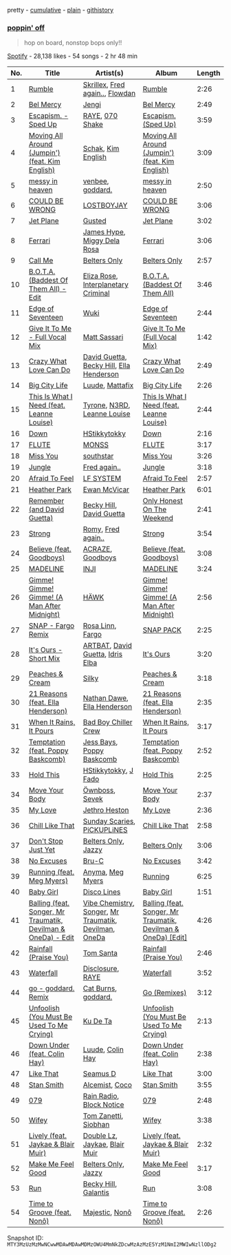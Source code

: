pretty - [cumulative](/playlists/cumulative/37i9dQZF1DX4P18Z9pzZIZ.md) - [plain](/playlists/plain/37i9dQZF1DX4P18Z9pzZIZ) - [githistory](https://github.githistory.xyz/mackorone/spotify-playlist-archive/blob/main/playlists/plain/37i9dQZF1DX4P18Z9pzZIZ)

### [poppin' off](https://open.spotify.com/playlist/37i9dQZF1DX4P18Z9pzZIZ)

> hop on board, nonstop bops only!!

[Spotify](https://open.spotify.com/user/spotify) - 28,138 likes - 54 songs - 2 hr 48 min

| No. | Title | Artist(s) | Album | Length |
|---|---|---|---|---|
| 1 | [Rumble](https://open.spotify.com/track/1GfBLbAhZUWdseuDqhocmn) | [Skrillex](https://open.spotify.com/artist/5he5w2lnU9x7JFhnwcekXX), [Fred again..](https://open.spotify.com/artist/4oLeXFyACqeem2VImYeBFe), [Flowdan](https://open.spotify.com/artist/07CimrZi5vs9iEao47TNQ4) | [Rumble](https://open.spotify.com/album/6YVJQPJNzHbqgBblpMSPUi) | 2:26 |
| 2 | [Bel Mercy](https://open.spotify.com/track/7udjTmsTZqdB1xLOHGJ8dM) | [Jengi](https://open.spotify.com/artist/4lgrPvofm0IT605L9OrOTN) | [Bel Mercy](https://open.spotify.com/album/1Fmu97Zy0zsnp63rPPsOFF) | 2:49 |
| 3 | [Escapism\. \- Sped Up](https://open.spotify.com/track/4rPJSqrov3zqGwXlemLBMw) | [RAYE](https://open.spotify.com/artist/5KKpBU5eC2tJDzf0wmlRp2), [070 Shake](https://open.spotify.com/artist/12Zk1DFhCbHY6v3xep2ZjI) | [Escapism\. \(Sped Up\)](https://open.spotify.com/album/1bdKI997loh6G68NED2cwX) | 3:59 |
| 4 | [Moving All Around \(Jumpin'\) \(feat\. Kim English\)](https://open.spotify.com/track/3rN9iG9QDHFQfBdbym2uel) | [Schak](https://open.spotify.com/artist/7gA8yMxRoBujfmpDLuLPvx), [Kim English](https://open.spotify.com/artist/1Tvhj4mF2pvvAT1InLbRKs) | [Moving All Around \(Jumpin'\) \(feat\. Kim English\)](https://open.spotify.com/album/70r5AZjJ8e1dw4TxqcHae5) | 3:09 |
| 5 | [messy in heaven](https://open.spotify.com/track/5RobAV5ROH5KARimi7n3cO) | [venbee](https://open.spotify.com/artist/4UWWa5dKgTLAx8mv6Ju6X1), [goddard.](https://open.spotify.com/artist/3yDDYheQFqfhKZXdjFQuuP) | [messy in heaven](https://open.spotify.com/album/0a9uNlopPXGg37OC20qDk6) | 2:50 |
| 6 | [COULD BE WRONG](https://open.spotify.com/track/5zuex7tbGFz0gSHlrMvQdu) | [LOSTBOYJAY](https://open.spotify.com/artist/1k0BkkbwTGZGBqrNWwuucL) | [COULD BE WRONG](https://open.spotify.com/album/2aJE1EikJGFwNq0NdGHcZP) | 3:06 |
| 7 | [Jet Plane](https://open.spotify.com/track/7c87NBp808HkgxfDzQCs4j) | [Gusted](https://open.spotify.com/artist/2BRM24K0fU89hsKIZZXeuZ) | [Jet Plane](https://open.spotify.com/album/0hax7oeHg8KrpWqwEsJayV) | 3:02 |
| 8 | [Ferrari](https://open.spotify.com/track/4zN21mbAuaD0WqtmaTZZeP) | [James Hype](https://open.spotify.com/artist/43BxCL6t4c73BQnIJtry5v), [Miggy Dela Rosa](https://open.spotify.com/artist/45ruzGUmIr8WLjLOPJ9mGU) | [Ferrari](https://open.spotify.com/album/6moZ4sNThthUAwCklyuPY8) | 3:06 |
| 9 | [Call Me](https://open.spotify.com/track/4eRutShPXNfRyPFpiUyk8I) | [Belters Only](https://open.spotify.com/artist/1H1sDUWSlytzifZTDpKgUA) | [Belters Only](https://open.spotify.com/album/1JCbimAC11Q9dyaMk1dz0U) | 2:57 |
| 10 | [B.O.T.A\. \(Baddest Of Them All\) \- Edit](https://open.spotify.com/track/39JofJHEtg8I4fSyo7Imft) | [Eliza Rose](https://open.spotify.com/artist/4XC335ouK6pXyq4QiIb8bP), [Interplanetary Criminal](https://open.spotify.com/artist/6uJ51uV5rYzu1MJkC4CceI) | [B.O.T.A\. \(Baddest Of Them All\)](https://open.spotify.com/album/2lQgd3Svp1ZWAzZPLobAPK) | 3:46 |
| 11 | [Edge of Seventeen](https://open.spotify.com/track/5IFSvSEeCAvvBEQ85poqKB) | [Wuki](https://open.spotify.com/artist/6Se1y4vDcu9fVHLqdj1N3q) | [Edge of Seventeen](https://open.spotify.com/album/6oeEtPWpOfed7plMHI5qef) | 2:44 |
| 12 | [Give It To Me \- Full Vocal Mix](https://open.spotify.com/track/5ZduaRci3iNUiDfJbBfAaf) | [Matt Sassari](https://open.spotify.com/artist/21dVknSLCsK37cWozWDZZS) | [Give It To Me \(Full Vocal Mix\)](https://open.spotify.com/album/1jbRY71konakrKvDUiW7Rp) | 1:42 |
| 13 | [Crazy What Love Can Do](https://open.spotify.com/track/1WCEAGGRD066z2Q89ObXTq) | [David Guetta](https://open.spotify.com/artist/1Cs0zKBU1kc0i8ypK3B9ai), [Becky Hill](https://open.spotify.com/artist/4EPJlUEBy49EX1wuFOvtjK), [Ella Henderson](https://open.spotify.com/artist/7nDsS0l5ZAzMedVRKPP8F1) | [Crazy What Love Can Do](https://open.spotify.com/album/0GnxssqYa2RU9EdWHhZ707) | 2:49 |
| 14 | [Big City Life](https://open.spotify.com/track/1LIvdWNdKmHvU0FJvw2diN) | [Luude](https://open.spotify.com/artist/20cmhoGvN0eyzhmsHJH1Mg), [Mattafix](https://open.spotify.com/artist/5KORW1YGiERJqfuYjXMCyz) | [Big City Life](https://open.spotify.com/album/5Z9UyG6AYfNphE7UJGXifC) | 2:26 |
| 15 | [This Is What I Need \(feat\. Leanne Louise\)](https://open.spotify.com/track/6uTJGQ4VOpWcnKCz7WD7di) | [Tyrone](https://open.spotify.com/artist/6aapEQN8zrKOf2NOKf0MPI), [N3RD](https://open.spotify.com/artist/5iBLTo15GS9kbESDXrC3pR), [Leanne Louise](https://open.spotify.com/artist/7HhwoWGx2DxP9TM33G1Ca8) | [This Is What I Need \(feat\. Leanne Louise\)](https://open.spotify.com/album/1vGzGGNi96xwTRqRa6EP3i) | 2:44 |
| 16 | [Down](https://open.spotify.com/track/5pLynK1HT5efskbJgvxs6W) | [HStikkytokky](https://open.spotify.com/artist/2bYWQ3rr9GraqM3Iyb7Rhb) | [Down](https://open.spotify.com/album/0GRlcwViTbebmuyG6Ys6F7) | 2:16 |
| 17 | [FLUTE](https://open.spotify.com/track/6D1v5PAr6RKuJ8VuaS5aIO) | [MONSS](https://open.spotify.com/artist/54cUSKoWHHsLuuX2JuCAKz) | [FLUTE](https://open.spotify.com/album/5wd6GqCH0LfjgoklXABWxF) | 3:17 |
| 18 | [Miss You](https://open.spotify.com/track/4tRhRLBxIZ34Iw0eCuiC03) | [southstar](https://open.spotify.com/artist/1GVuCyb4PlArufUZDUnRQi) | [Miss You](https://open.spotify.com/album/4fmtd5CduUYx2bmMOvXwX4) | 3:26 |
| 19 | [Jungle](https://open.spotify.com/track/31B7wLv4yvtjDoTTmbnxeE) | [Fred again..](https://open.spotify.com/artist/4oLeXFyACqeem2VImYeBFe) | [Jungle](https://open.spotify.com/album/3iDLGLmecmdkmdxYmuol5d) | 3:18 |
| 20 | [Afraid To Feel](https://open.spotify.com/track/40SBS57su9xLiE1WqkXOVr) | [LF SYSTEM](https://open.spotify.com/artist/0HxX6imltnNXJyQhu4nsiO) | [Afraid To Feel](https://open.spotify.com/album/528LrHfHcB7PMAvyp8Obhp) | 2:57 |
| 21 | [Heather Park](https://open.spotify.com/track/3i41yQZllyhZZJXsr3ADhd) | [Ewan McVicar](https://open.spotify.com/artist/4d2NUjh9ZrzG1ZZdhpSDKH) | [Heather Park](https://open.spotify.com/album/1VKmlsq627xxebmf53jHME) | 6:01 |
| 22 | [Remember \(and David Guetta\)](https://open.spotify.com/track/6feiJqgHqeSvkGUzf11AYs) | [Becky Hill](https://open.spotify.com/artist/4EPJlUEBy49EX1wuFOvtjK), [David Guetta](https://open.spotify.com/artist/1Cs0zKBU1kc0i8ypK3B9ai) | [Only Honest On The Weekend](https://open.spotify.com/album/2LWAzUYdZSUq0fW8ddbL1Q) | 2:41 |
| 23 | [Strong](https://open.spotify.com/track/5bF00VrMY3FwnQDgoP4Gnk) | [Romy](https://open.spotify.com/artist/3X2DdnmoANw8Rg8luHyZQb), [Fred again..](https://open.spotify.com/artist/4oLeXFyACqeem2VImYeBFe) | [Strong](https://open.spotify.com/album/4feYoBaeQJUrYygOD4A0DF) | 3:54 |
| 24 | [Believe \(feat\. Goodboys\)](https://open.spotify.com/track/6h5y2LCqCQudsCarn61CNE) | [ACRAZE](https://open.spotify.com/artist/4pnp4w9g30yLfVIAFnZMRd), [Goodboys](https://open.spotify.com/artist/2nm38smINjms1LtczR0Cei) | [Believe \(feat\. Goodboys\)](https://open.spotify.com/album/6OcqONrf7kWx0jE3yNI2Nx) | 3:08 |
| 25 | [MADELINE](https://open.spotify.com/track/6VfNPL93TsZpmwpe2BJxNc) | [INJI](https://open.spotify.com/artist/0Z4Ir8usNVcAdCSQl0fQki) | [MADELINE](https://open.spotify.com/album/6hW5N53gZtSPJQWExInjp6) | 3:24 |
| 26 | [Gimme! Gimme! Gimme! \(A Man After Midnight\)](https://open.spotify.com/track/3Ty6LPBgKjUtTmk14f2Ux4) | [HÄWK](https://open.spotify.com/artist/0oPeHAZ3BpdlD8EyeBLady) | [Gimme! Gimme! Gimme! \(A Man After Midnight\)](https://open.spotify.com/album/4fSTEyul9jcFtfkEtgXikM) | 2:56 |
| 27 | [SNAP \- Fargo Remix](https://open.spotify.com/track/52LrFr2jr8TVw5HSTqwkyW) | [Rosa Linn](https://open.spotify.com/artist/46xBNx0j6cwY6sD9LgMTm1), [Fargo](https://open.spotify.com/artist/6L0j0WMXt0aebr5P5K1udM) | [SNAP PACK](https://open.spotify.com/album/3CVEB0FPk25Ds64ALgxjH7) | 2:25 |
| 28 | [It's Ours \- Short Mix](https://open.spotify.com/track/26RfGZj3z5Y25w6tQDcAyM) | [ARTBAT](https://open.spotify.com/artist/3BkRu2TGd2I1uBxZKddfg1), [David Guetta](https://open.spotify.com/artist/1Cs0zKBU1kc0i8ypK3B9ai), [Idris Elba](https://open.spotify.com/artist/0Dc2rdPzleezxhvQhQbXuS) | [It's Ours](https://open.spotify.com/album/11Z7v788eMOAVcWvsKAMG8) | 3:20 |
| 29 | [Peaches & Cream](https://open.spotify.com/track/2PgXaTPI1XCme78vvYMxZu) | [Silky](https://open.spotify.com/artist/3dlippLcdVGBPKVFhnWXaF) | [Peaches & Cream](https://open.spotify.com/album/4fkTFOExE3vIXyXeW62i36) | 3:18 |
| 30 | [21 Reasons \(feat\. Ella Henderson\)](https://open.spotify.com/track/1RF02Cf80mTaeNXG2P2boR) | [Nathan Dawe](https://open.spotify.com/artist/2gduEC76ry33RVurAvT05p), [Ella Henderson](https://open.spotify.com/artist/7nDsS0l5ZAzMedVRKPP8F1) | [21 Reasons \(feat\. Ella Henderson\)](https://open.spotify.com/album/118PKNjhP4NWcrW5OjMwzc) | 2:35 |
| 31 | [When It Rains, It Pours](https://open.spotify.com/track/0Qb8vbig4Wky0RKhOWh2Ze) | [Bad Boy Chiller Crew](https://open.spotify.com/artist/5SRr4ZJMoygWecytkIwlaV) | [When It Rains, It Pours](https://open.spotify.com/album/7gw75X0Cp4ya2yz6tW0Rio) | 3:17 |
| 32 | [Temptation \(feat\. Poppy Baskcomb\)](https://open.spotify.com/track/3fvsxmytTns1ApIWBqfANZ) | [Jess Bays](https://open.spotify.com/artist/5xEJ7FQOtIUMLdnKyZrvPB), [Poppy Baskcomb](https://open.spotify.com/artist/4STmXOXUF3UieHU46NWLVt) | [Temptation \(feat\. Poppy Baskcomb\)](https://open.spotify.com/album/30K7gYPhkqCeQJ25C0GvXE) | 2:52 |
| 33 | [Hold This](https://open.spotify.com/track/1FxSStcuz43FhiB5KAFWc0) | [HStikkytokky](https://open.spotify.com/artist/2bYWQ3rr9GraqM3Iyb7Rhb), [J Fado](https://open.spotify.com/artist/4cy8rq83cl4eKpRWRK9hyM) | [Hold This](https://open.spotify.com/album/242dSF54Qx1DKFwmHLGUGA) | 2:25 |
| 34 | [Move Your Body](https://open.spotify.com/track/6GomT970rCOkKAyyrwJeZi) | [Öwnboss](https://open.spotify.com/artist/37czgDRfGMvgRiUKHvnnhj), [Sevek](https://open.spotify.com/artist/0aOIluXr131XqrXFwFCFGT) | [Move Your Body](https://open.spotify.com/album/4l9wMVL4XAM5jPMXP5RAbL) | 2:37 |
| 35 | [My Love](https://open.spotify.com/track/5Vi0u7cGTcPrXk6ZOoppnp) | [Jethro Heston](https://open.spotify.com/artist/1Qj4wPnd5DKW7TXALK7Xfj) | [My Love](https://open.spotify.com/album/09zYedT6OABvIqKBuEH3zE) | 2:36 |
| 36 | [Chill Like That](https://open.spotify.com/track/2UwgoIMAYT0pDOxUFTjEVJ) | [Sunday Scaries](https://open.spotify.com/artist/0PavAVTZWBEpaj4iJdKCyj), [PiCKUPLiNES](https://open.spotify.com/artist/0Nqow4lyg43fW8ktlTR9Vi) | [Chill Like That](https://open.spotify.com/album/189CZXjmGJs7PzbQ0S5WVf) | 2:58 |
| 37 | [Don't Stop Just Yet](https://open.spotify.com/track/1pz4k8r1OPeNBeAGmi9gL9) | [Belters Only](https://open.spotify.com/artist/1H1sDUWSlytzifZTDpKgUA), [Jazzy](https://open.spotify.com/artist/7zAAwgV5Wqmvpb4GzvlRkP) | [Belters Only](https://open.spotify.com/album/7fSPGNZ9RY2yS9btOkO9Hu) | 3:06 |
| 38 | [No Excuses](https://open.spotify.com/track/3gw91o4at6nDzewF9Hxzs7) | [Bru\-C](https://open.spotify.com/artist/7GDrXlpRrdG29o4n0pNR5D) | [No Excuses](https://open.spotify.com/album/1r6fzHMhZcd35ZkpKPRRWE) | 3:42 |
| 39 | [Running \(feat\. Meg Myers\)](https://open.spotify.com/track/7vHdp6gYkI0736fDSX1IBo) | [Anyma](https://open.spotify.com/artist/4iBwchw0U0GZv5RfVYSMxN), [Meg Myers](https://open.spotify.com/artist/0W8xe7IqAPlnBRMUpWOUuJ) | [Running](https://open.spotify.com/album/4Z2stNWBhvnlyEZ5fWDuCx) | 6:25 |
| 40 | [Baby Girl](https://open.spotify.com/track/2cSdAkzAf2T4j4aLvx4LLz) | [Disco Lines](https://open.spotify.com/artist/5Kmr0b3ip8g9P2i0dLTC3Z) | [Baby Girl](https://open.spotify.com/album/06SuoEMTpd5PGRVwuIpETC) | 1:51 |
| 41 | [Balling \(feat\. Songer, Mr Traumatik, Devilman & OneDa\) \- Edit](https://open.spotify.com/track/2WObGIQXhjveq6yuXvf6VQ) | [Vibe Chemistry](https://open.spotify.com/artist/1L5GuSYb4gktP74dqFkJpi), [Songer](https://open.spotify.com/artist/1iW3b73XWPQSknLyH5kDrd), [Mr Traumatik](https://open.spotify.com/artist/2ZKsAq380W6XWsyWyuKv3Z), [Devilman](https://open.spotify.com/artist/73nEd2GvjMYNSsFnxKSDAK), [OneDa](https://open.spotify.com/artist/1DwRZpAKiTkUXcprfnxEFr) | [Balling \(feat\. Songer, Mr Traumatik, Devilman & OneDa\) \[Edit\]](https://open.spotify.com/album/775Vio9oXjiTAbh7Ad15ay) | 4:26 |
| 42 | [Rainfall \(Praise You\)](https://open.spotify.com/track/1M8t1j3Kv2qp97bdq5q4Vl) | [Tom Santa](https://open.spotify.com/artist/1dTEPvUhxpFzL7UMKHWFfZ) | [Rainfall \(Praise You\)](https://open.spotify.com/album/4VanY5i4E59Mhz52qznJ95) | 2:46 |
| 43 | [Waterfall](https://open.spotify.com/track/3X2Aw6bQ7TfMMKsTzjTlDg) | [Disclosure](https://open.spotify.com/artist/6nS5roXSAGhTGr34W6n7Et), [RAYE](https://open.spotify.com/artist/5KKpBU5eC2tJDzf0wmlRp2) | [Waterfall](https://open.spotify.com/album/2GDxorOmiV0k1LnoAoiTIi) | 3:52 |
| 44 | [go \- goddard\. Remix](https://open.spotify.com/track/6RZo8T7GY9EoWZXC5i2587) | [Cat Burns](https://open.spotify.com/artist/6WFDpw4u23uSpon4BHvFRn), [goddard.](https://open.spotify.com/artist/3yDDYheQFqfhKZXdjFQuuP) | [Go \(Remixes\)](https://open.spotify.com/album/1kGbwOHke3PrRnZAmlkoOu) | 3:12 |
| 45 | [Unfoolish \(You Must Be Used To Me Crying\)](https://open.spotify.com/track/3n8hN6Q8tQR8JHvRQSGFuU) | [Ku De Ta](https://open.spotify.com/artist/39oQK5CtIHrU6EuaWtJpnU) | [Unfoolish \(You Must Be Used To Me Crying\)](https://open.spotify.com/album/4Fxgfr9pg3csJp73m5SZ53) | 2:13 |
| 46 | [Down Under \(feat\. Colin Hay\)](https://open.spotify.com/track/7AVyve7cFYTd51ha5i9kE2) | [Luude](https://open.spotify.com/artist/20cmhoGvN0eyzhmsHJH1Mg), [Colin Hay](https://open.spotify.com/artist/5mxB08ktCukEhGMg2YZeEv) | [Down Under \(feat\. Colin Hay\)](https://open.spotify.com/album/64xmSwJJbFQMf63AFYZXpW) | 2:38 |
| 47 | [Like That](https://open.spotify.com/track/0ddvXI226RBn6NXy692GK7) | [Seamus D](https://open.spotify.com/artist/1eclxqn6DJRn90KpPaCfIw) | [Like That](https://open.spotify.com/album/4l9bferLbzMG6fUDiguMQm) | 3:00 |
| 48 | [Stan Smith](https://open.spotify.com/track/0nCgsAki7e7I243CUblGxU) | [Alcemist](https://open.spotify.com/artist/6WzWO3A5YAYxLVD224S9P0), [Coco](https://open.spotify.com/artist/7q33wxvdJ95u6w3fY2q5ai) | [Stan Smith](https://open.spotify.com/album/2s7f4Qihh5MV7D6lKLPBjB) | 3:55 |
| 49 | [079](https://open.spotify.com/track/1ULaCASWLNrzg76Jt3VDWd) | [Rain Radio](https://open.spotify.com/artist/2T8o1YNgbgsE41xb62AlRY), [Block Notice](https://open.spotify.com/artist/60rugLFQWUwxQEAT8ViGzq) | [079](https://open.spotify.com/album/717BskCJ1pYenCuIzoEPW6) | 2:48 |
| 50 | [Wifey](https://open.spotify.com/track/4p1hTT29zIfPbf8XVO1nHQ) | [Tom Zanetti](https://open.spotify.com/artist/73Msd8rknjBghcGQiZ1mgh), [Siobhan](https://open.spotify.com/artist/01ECQGGtoCYebgGrNWaIay) | [Wifey](https://open.spotify.com/album/29STI5532ceyljunkxotwt) | 3:38 |
| 51 | [Lively \(feat\. Jaykae & Blair Muir\)](https://open.spotify.com/track/4LNJEZ4PEOZH6jyJuKEaUP) | [Double Lz](https://open.spotify.com/artist/4Al9wqYpl2Yi1XfUrDrZmS), [Jaykae](https://open.spotify.com/artist/1sLYZv95ZXwVfyGHan5w45), [Blair Muir](https://open.spotify.com/artist/4ui3aaOc80IntYGOHqpVQT) | [Lively \(feat\. Jaykae & Blair Muir\)](https://open.spotify.com/album/0Z8jfqzvBnUHiSfVBXXniD) | 2:32 |
| 52 | [Make Me Feel Good](https://open.spotify.com/track/4CUX44NA1CPEzd0ibMLQsL) | [Belters Only](https://open.spotify.com/artist/1H1sDUWSlytzifZTDpKgUA), [Jazzy](https://open.spotify.com/artist/7zAAwgV5Wqmvpb4GzvlRkP) | [Make Me Feel Good](https://open.spotify.com/album/2YNIYdATkvFpTKZexocmEi) | 3:17 |
| 53 | [Run](https://open.spotify.com/track/6oYXbji1rn7U6bFuNYekpQ) | [Becky Hill](https://open.spotify.com/artist/4EPJlUEBy49EX1wuFOvtjK), [Galantis](https://open.spotify.com/artist/4sTQVOfp9vEMCemLw50sbu) | [Run](https://open.spotify.com/album/7JCAQ1ISjY2Le5hcXUmU0L) | 3:08 |
| 54 | [Time to Groove \(feat\. Nonô\)](https://open.spotify.com/track/20b1ZBMGOZjuGvNFncIIP7) | [Majestic](https://open.spotify.com/artist/6QMABvTzixnxzsLYyhqRxI), [Nonô](https://open.spotify.com/artist/2izgj6WOKJsuCRCQUKOoVO) | [Time to Groove \(feat\. Nonô\)](https://open.spotify.com/album/1ku0mbCfEbi3polUL4hYAk) | 2:26 |

Snapshot ID: `MTY3MzUzMzMwNCwwMDAwMDAwMDMzOWU4MmNkZDcwMzAzMzE5YzM1NmI2MWIwNzllODg2`
